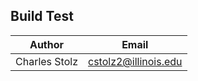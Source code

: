 ## Build Test

| Author           | Email                   |
|------------------|-------------------------|
| Charles Stolz    | cstolz2@illinois.edu    |
